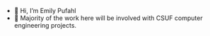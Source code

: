 - 👋 Hi, I’m Emily Pufahl
- 👀 Majority of the work here will be involved with CSUF computer engineering projects.

